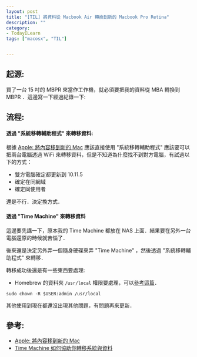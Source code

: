 ```yaml
---
layout: post
title: "[TIL] 將資料從 Macbook Air 轉換到新的 Macbook Pro Retina"
description: ""
category: 
- TodayILearn
tags: ["macosx", "TIL"]


---
```


## 起源:

買了一台 15 吋的 MBPR 來當作工作機，就必須要把我的資料從 MBA 轉換到 MBPR ．這邊寫一下經過紀錄一下:

## 流程:

#### 透過 "系統移轉輔助程式" 來轉移資料:

根據 [Apple: 將內容移到新的 Mac](https://support.apple.com/zh-tw/HT204350) 應該直接使用 "系統移轉輔助程式" 應該要可以把兩台電腦透過 WiFi 來轉移資料，但是不知道為什麼找不到對方電腦，有試過以下的方式：

- 雙方電腦確定都更新到 10.11.5
- 確定在同網域
- 確定同使用者

還是不行．決定換方式．

#### 透過 "Time Machine" 來轉移資料

這邊要先講一下，原本我的 Time Machine 都放在 NAS 上面．結果要在另外一台電腦還原的時候就苦惱了．

後來還是決定另外弄一個隨身硬碟來弄 "Time Machine" ，然後透過 "系統移轉輔助程式" 來轉移．

轉移成功後還是有一些東西要處理:

- Homebrew 的資料夾 `/usr/local` 權限要處理，可以[參考這篇](http://stackoverflow.com/questions/14527521/brew-doctor-says-warning-usr-local-include-isnt-writable)．

```
sudo chown -R $USER:admin /usr/local
```

其他使用到現在都還沒出現其他問題，有問題再來更新．

## 參考:

- [Apple: 將內容移到新的 Mac](https://support.apple.com/zh-tw/HT204350)
- [Time Machine 如何協助你轉移系統與資料](http://supera198.blogspot.tw/2013/03/time-machine.html?m=1)